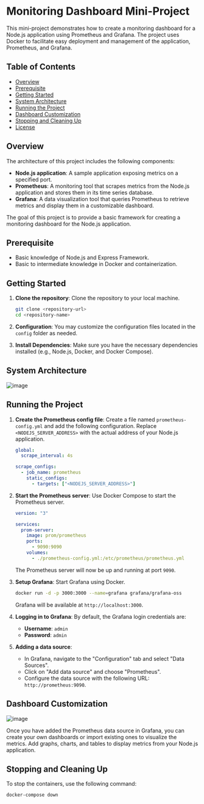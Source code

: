 # Monitoring Dashboard Mini-Project

This mini-project demonstrates how to create a monitoring dashboard for a Node.js application using Prometheus and Grafana. The project uses Docker to facilitate easy deployment and management of the application, Prometheus, and Grafana.

## Table of Contents

- [Overview](#overview)
- [Prerequisite](#prerequisite)
- [Getting Started](#getting-started)
- [System Architecture](#system-architecture)
- [Running the Project](#running-the-project)
- [Dashboard Customization](#dashboard-customization)
- [Stopping and Cleaning Up](#stopping-and-cleaning-up)
- [License](#license)

## Overview

The architecture of this project includes the following components:
- **Node.js application**: A sample application exposing metrics on a specified port.
- **Prometheus**: A monitoring tool that scrapes metrics from the Node.js application and stores them in its time series database.
- **Grafana**: A data visualization tool that queries Prometheus to retrieve metrics and display them in a customizable dashboard.

The goal of this project is to provide a basic framework for creating a monitoring dashboard for the Node.js application.


## Prerequisite

- Basic knowledge of Node.js and Express Framework.
- Basic to intermediate knowledge in Docker and containerization.

## Getting Started

1. **Clone the repository**: Clone the repository to your local machine.

    ```sh
    git clone <repository-url>
    cd <repository-name>
    ```

2. **Configuration**: You may customize the configuration files located in the `config` folder as needed.

3. **Install Dependencies**: Make sure you have the necessary dependencies installed (e.g., Node.js, Docker, and Docker Compose).

## System Architecture 

![image](https://github.com/AK0561/Monitoring-Dashboard-/assets/97022114/e894592f-297d-48d1-bdbf-be5a96ed15bd)

## Running the Project

1. **Create the Prometheus config file**: Create a file named `prometheus-config.yml` and add the following configuration. Replace `<NODEJS_SERVER_ADDRESS>` with the actual address of your Node.js application.

    ```yaml
    global:
      scrape_interval: 4s
    
    scrape_configs:
      - job_name: prometheus
        static_configs:
          - targets: ["<NODEJS_SERVER_ADDRESS>"]
    ```

2. **Start the Prometheus server**: Use Docker Compose to start the Prometheus server.

    ```yaml
    version: "3"

    services:
      prom-server:
        image: prom/prometheus
        ports:
          - 9090:9090
        volumes:
          - ./prometheus-config.yml:/etc/prometheus/prometheus.yml
    ```

    The Prometheus server will now be up and running at port `9090`.

3. **Setup Grafana**: Start Grafana using Docker.

    ```sh
    docker run -d -p 3000:3000 --name=grafana grafana/grafana-oss
    ```

    Grafana will be available at `http://localhost:3000`.

4. **Logging in to Grafana**: By default, the Grafana login credentials are:
    - **Username**: `admin`
    - **Password**: `admin`

5. **Adding a data source**:
    - In Grafana, navigate to the "Configuration" tab and select "Data Sources".
    - Click on "Add data source" and choose "Prometheus".
    - Configure the data source with the following URL: `http://prometheus:9090`.

## Dashboard Customization

![image](https://github.com/AK0561/Monitoring-Dashboard-/assets/97022114/829a63fb-203d-410b-b97e-c59ac818833c)

Once you have added the Prometheus data source in Grafana, you can create your own dashboards or import existing ones to visualize the metrics. Add graphs, charts, and tables to display metrics from your Node.js application.

## Stopping and Cleaning Up

To stop the containers, use the following command:

```sh
docker-compose down
```
